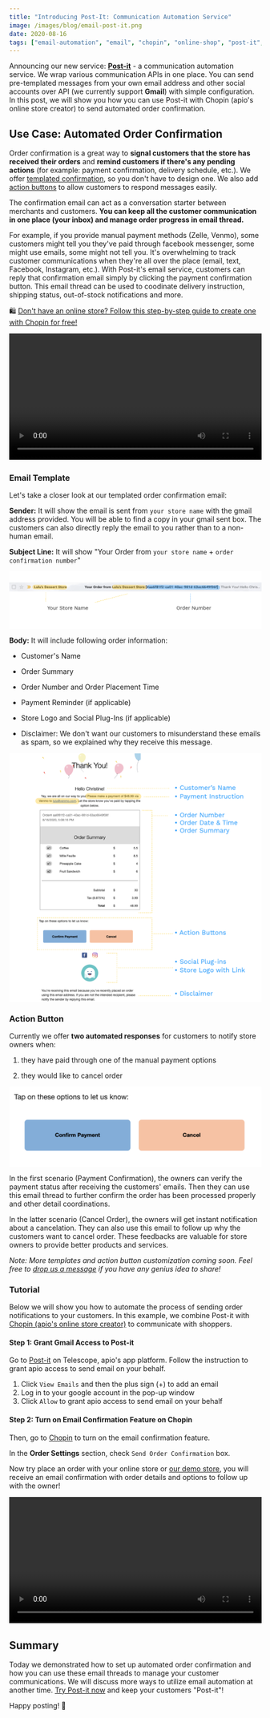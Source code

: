 ```yaml
---
title: "Introducing Post-It: Communication Automation Service"
image: /images/blog/email-post-it.png
date: 2020-08-16
tags: ["email-automation", "email", "chopin", "online-shop", "post-it", "tutorial", "use-case","order-confirmation"]
---
```


Announcing our new service: **[Post-it](https://telescope.apiobuild.com/app/post-it)** - a communication automation service. We wrap various communication APIs in one place. You can send pre-templated messages from your own email address and other social accounts over API (we currently support **Gmail**) with simple configuration. In this post, we will show you how you can use Post-it with Chopin (apio\'s online store creator) to send automated order confirmation. 

## Use Case: Automated Order Confirmation

Order confirmation is a great way to **signal customers that the store has received their orders** and **remind customers if there's any pending actions** (for example: payment confirmation, delivery schedule, etc.). We offer [templated confirmation](#email-template), so you don't have to design one. We also add [action buttons](#action-button) to allow customers to respond messages easily. 

The confirmation email can act as a conversation starter between merchants and customers. **You can keep all the customer communication in one place (your inbox) and manage order progress in email thread.**

For example, if you provide manual payment methods (Zelle, Venmo), some customers might tell you they've paid through facebook messenger, some might use emails, some might not tell you. It's overwhelming to track customer communications when they're all over the place (email, text, Facebook, Instagram, etc.). With Post-it's email service, customers can reply that confirmation email simply by clicking the payment confirmation button. This email thread can be used to coodinate delivery instruction, shipping status, out-of-stock notifications and more. 

🛍️ [Don\'t have an online store? Follow this step-by-step guide to create one with Chopin for free!](https://apiobuild.com/blog/how-to-create-web-store-with-apio)

<video width="100%" loop="true" autoplay="true" controls style="align: center">
<source src="/video/action-button-demo.mp4" type="video/mp4" />
</video>

### Email Template

Let's take a closer look at our templated order confirmation email:

**Sender:** It will show the email is sent from `your store name` with the gmail address provided. You will be able to find a copy in your gmail sent box. The customers can also directly reply the email to you rather than to a non-human email.

**Subject Line:** It will show "Your Order from `your store name` + `order confirmation number`"

<img src="/images/blog/email-subject.png" class="post-img">

**Body:** It will include following order information:
    
- Customer's Name

- Order Summary

- Order Number and Order Placement Time

- Payment Reminder (if applicable)

- Store Logo and Social Plug-Ins (if applicable)

- Disclaimer: We don't want our customers to misunderstand these emails as spam, so we explained why they receive this message.

<img src="/images/blog/order-email-template.png" class="post-img">


### Action Button

Currently we offer **two automated responses** for customers to notify store owners when:

1. they have paid through one of the manual payment options

2. they would like to cancel order

<img src="/images/blog/action-button.png" class="post-img">

In the first scenario (Payment Confirmation), the owners can verify the payment status after receiving the customers' emails. Then they can use this email thread to further confirm the order has been processed properly and other detail coordinations.

In the latter scenario (Cancel Order), the owners will get instant notification about a cancelation. They can also use this email to follow up why the customers want to cancel order. These feedbacks are valuable for store owners to provide better products and services.

*Note: More templates and action button customization coming soon. Feel free to [drop us a message](https://apiobuild.com/forms/business/) if you have any genius idea to share!*

### Tutorial

Below we will show you how to automate the process of sending order notifications to your customers. In this example, we combine Post-it with [Chopin (apio\'s online store creator)](https://telescope.apiobuild.com/app/chopin/configure) to communicate with shoppers. 

#### Step 1: Grant Gmail Access to Post-it

Go to [Post-it](https://telescope.apiobuild.com/app/post-it/configure) on Telescope, apio's app platform. Follow the instruction to grant apio access to send email on your behalf.

1. Click `View Emails` and then the plus sign (+) to add an email
2. Log in to your google account in the pop-up window
3. Click `Allow` to grant apio access to send email on your behalf


#### Step 2: Turn on Email Confirmation Feature on Chopin

Then, go to [Chopin](https://telescope.apiobuild.com/app/chopin/configure) to turn on the email confirmation feature. 

In the **Order Settings** section, check `Send Order Confirmation` box.

Now try place an order with your online store or [ our demo store](https://trampoline.apiobuild.com/router/chopin/store/page/google-oauth2%7C117090713962028193035/7a8c0376-0fd0-4093-894f-e6d0200444d4), you will receive an email confirmation with order details and options to follow up with the owner!

<video width="100%" loop="true" autoplay="true" controls style="align: center">
<source src="/video/turn-on-post-it.mp4" type="video/mp4" />
</video>

## Summary

Today we demonstrated how to set up automated order confirmation and how you can use these email threads to manage your customer communications. We will discuss more ways to utilize email automation at another time. [Try Post-it now](https://telescope.apiobuild.com/app/post-it/configure) and keep your customers "Post-it"!

Happy posting! 📝

<style>
.post-img {
    display: block;
    margin-left: auto;
    margin-right: auto;
    max-width: 100%;
}
</style>